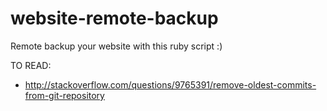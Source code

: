 website-remote-backup
=====================

Remote backup your website with this ruby script :)

TO READ:
 - http://stackoverflow.com/questions/9765391/remove-oldest-commits-from-git-repository
